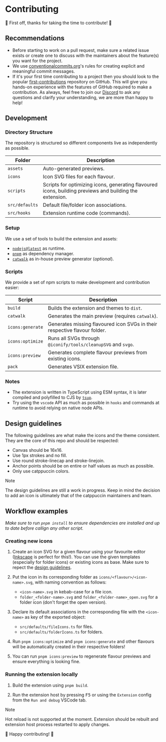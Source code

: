 # Contributing

🎉 First off, thanks for taking the time to contribute! 🎉

## Recommendations

- Before starting to work on a pull request, make sure a related issue exists or create one to discuss with the maintainers about the feature(s) you want for the project.
- We use [conventionalcommits.org](https://www.conventionalcommits.org/en/v1.0.0/)'s rules for creating explicit and meaningful commit messages.
- If it's your first time contributing to a project then you should look to the popular [first-contributions](https://github.com/firstcontributions/first-contributions) repository on GitHub. This will give you hands-on experience with the features of GitHub required to make a contribution. As always, feel free to join our [Discord](https://discord.com/servers/catppuccin-907385605422448742) to ask any questions and clarify your understanding, we are more than happy to help!

## Development

### Directory Structure

The repository is structured so different components live as independently as possible.

| Folder | Description |
|---|---|
| `assets` | Auto-generated previews. |
| `icons` | Icon SVG files for each flavour. |
| `scripts` | Scripts for optimizing icons, generating flavoured icons, building previews and building the extension. |
| `src/defaults` | Default file/folder icon associations. |
| `src/hooks` | Extension runtime code (commands). |

### Setup

We use a set of tools to build the extension and assets:

- [`nodejs@latest`](https://nodejs.org/en) as runtime.
- [`pnpm`](http://pnpm.io) as dependency manager.
- [`catwalk`](https://github.com/catppuccin/toolbox/tree/main/catwalk) as in-house preview generator (_optional_).

### Scripts

We provide a set of npm scripts to make development and contribution easier:

| Script | Description |
|---|---|
| `build` | Builds the extension and themes to `dist`. |
| `catwalk` | Generates the main preview (requires `catwalk`). |
| `icons:generate` | Generates missing flavoured icon SVGs in their respective flavour folder. |
| `icons:optimize` | Runs all SVGs through `@iconify/tools/cleanupSVG` and `svgo`. |
| `icons:preview` | Generates complete flavour previews from existing icons. |
| `pack` | Generates VSIX extension file. |

### Notes

- The extension is written in TypeScript using ESM syntax, it is later compiled and polyfilled to CJS by [`tsup`](https://tsup.egoist.dev/).
- Try using the `vscode` API as much as possible in `hooks` and commands at runtime to avoid relying on native node APIs.

## Design guidelines

The following guidelines are what make the icons and the theme consistent. They are the core of this repo and should be respected:

- Canvas should be 16x16.
- Use 1px strokes and no fill.
- Use round stroke-linecap and stroke-linejoin.
- Anchor points should be on entire or half values as much as possible.
- Only use catppuccin colors.

> [!NOTE]
> The design guidelines are still a work in progress. Keep in mind the decision to add an icon is ultimately that of the catppuccin maintainers and team.

## Workflow examples

_Make sure to run `pnpm install` to ensure dependencies are installed and up to date before callign any other script._

### Creating new icons

1. Create an icon SVG for a given flavour using your favourite editor ([Inkscape](https://inkscape.org/) is perfect for this!). You can use the given templates (especially for folder icons) or existing icons as base. Make sure to repect the [design guidelines](#design-guidelines).

2. Put the icon in its corresponding folder as `icons/<flavour>/<icon-name>.svg`, with naming convention as follows:
    - `<icon-name>.svg` in kebab-case for a file icon.
    - `folder_<folder-name>.svg` and `folder_<folder-name>_open.svg` for a folder icon (don't forget the open version).

3. Declare its default associations in the corresponding file with the `<icon-name>` as key of the exported object:
    - `src/defaults/fileIcons.ts` for files.
    - `src/defaults/folderIcons.ts` for folders.

4. Run `pnpm icons:optimize` and `pnpm icons:generate` and other flavours will be automatically created in their respective folders!

5. You can run `pnpm icons:preview` to regenerate flavour previews and ensure everything is looking fine.

### Running the extension locally

1. Build the extension using `pnpm build`.

2. Run the extension host by pressing <kbd>F5</kbd> or using the `Extension` config from the `Run and debug` VSCode tab.

> [!NOTE]
> Hot reload is not supported at the moment. Extension should be rebuilt and extension host process restarted to apply changes.

🎉 Happy contributing! 🎉

